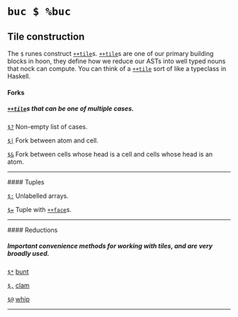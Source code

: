 <div class="short">

`buc $ %buc`
============

Tile construction
-----------------

The `$` runes construct [`++tile`]()s. [`++tile`]()s are one of our
primary building blocks in hoon, they define how we reduce our ASTs into
well typed nouns that nock can compute. You can think of a [`++tile`]()
sort of like a typeclass in Haskell.

</div>

#### Forks

##### [`++tile`]()s that can be one of multiple cases.

[`$?`]() Non-empty list of cases.

[`$|`]() Fork between atom and cell.

[`$&`]() Fork between cells whose head is a cell and cells whose head is
an atom.

<hr>
</hr>
#### Tuples

[`$:`]() Unlabelled arrays.

[`$=`]() Tuple with [`++face`]()s.

<hr>
</hr>
#### Reductions

##### Important convenience methods for working with tiles, and are very broadly used.

[`$*`]() [bunt]()

[`$,`]() [clam]()

[`$@`]() [whip]()

<hr>
</hr>
<kids></kids>
